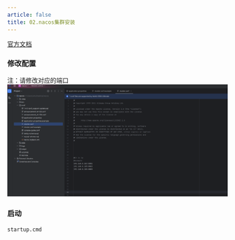 ```yaml
---
article: false
title: 02.nacos集群安装
---
```


[官方文档](https://nacos.io/zh-cn/docs/v2/guide/admin/cluster-mode-quick-start.html)


### 修改配置
注：请修改对应的端口
![](img/img_3.png)


### 启动
```shell
startup.cmd
```












